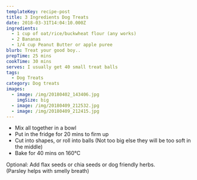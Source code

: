 ```yaml
---
templateKey: recipe-post
title: 3 Ingredients Dog Treats
date: 2018-03-31T14:04:10.000Z
ingredients:
  - 1 cup of oat/rice/buckwheat flour (any works)
  - 2 Bananas
  - 1/4 cup Peanut Butter or apple puree
blurb: Treat your good boy..
prepTime: 25 mins
cookTime: 30 mins
serves: I usually get 40 small treat balls
tags:
  - Dog Treats
category: Dog treats
images:
  - image: /img/20180402_143406.jpg
    imgSize: big
  - image: /img/20180409_212532.jpg
  - image: /img/20180409_212415.jpg
---
```

* Mix all together in a bowl
* Put in the fridge for 20 mins to firm up
* Cut into shapes, or roll into balls (Not too big else they will be too soft in the middle)
* Bake for 40 mins on 160°C

Optional: Add flax seeds or chia seeds or dog friendly herbs. \
(Parsley helps with smelly breath)
